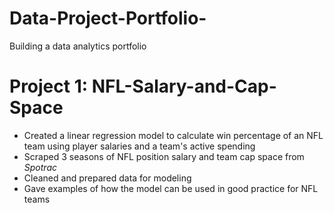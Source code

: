 # Data-Project-Portfolio-
Building a data analytics portfolio 

# Project 1: NFL-Salary-and-Cap-Space
* Created a linear regression model to calculate win percentage of an NFL team using player salaries and a team's active spending
* Scraped 3 seasons of NFL position salary and team cap space from *Spotrac*
* Cleaned and prepared data for modeling
* Gave examples of how the model can be used in good practice for NFL teams
